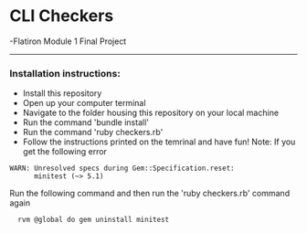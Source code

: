 # CLI Checkers
-Flatiron Module 1 Final Project

---
### Installation instructions:
- Install this repository
- Open up your computer terminal
- Navigate to the folder housing this repository on your local machine
- Run the command 'bundle install'
- Run the command 'ruby checkers.rb'
- Follow the instructions printed on the temrinal and have fun!
Note: If you get the following error
```shell
WARN: Unresolved specs during Gem::Specification.reset:
      minitest (~> 5.1)
```
Run the following command and then run the 'ruby checkers.rb' command again
```shell
  rvm @global do gem uninstall minitest
```
